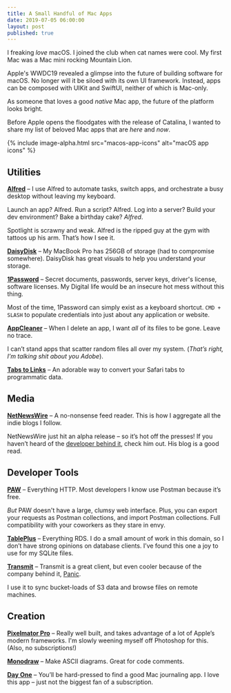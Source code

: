 ```yaml
---
title: A Small Handful of Mac Apps
date: 2019-07-05 06:00:00
layout: post
published: true
---
```


I freaking *love* macOS. I joined the club when cat names were cool. My first Mac was a Mac mini rocking Mountain Lion.

Apple's WWDC19 revealed a glimpse into the future of building software for macOS. No longer will it be siloed with its own UI framework. Instead, apps can be composed with UIKit and SwiftUI, neither of which is Mac-only.

As someone that loves a good *native* Mac app, the future of the platform looks bright.

Before Apple opens the floodgates with the release of Catalina, I wanted to share my list of beloved Mac apps that are *here* and *now*.

{% include image-alpha.html src="macos-app-icons" alt="macOS app icons" %}

<!--more-->

## Utilities
**[Alfred](https://www.alfredapp.com)** – I use Alfred to automate tasks, switch apps, and orchestrate a busy desktop without leaving my keyboard.

Launch an app? Alfred. Run a script? Alfred. Log into a server? Build your dev environment? Bake a birthday cake? *Alfred*.

Spotlight is scrawny and weak. Alfred is the ripped guy at the gym with tattoos up his arm. That’s how I see it.

**[DaisyDisk](https://daisydiskapp.com)** – My MacBook Pro has 256GB of storage (had to compromise somewhere). DaisyDisk has great visuals to help you understand your storage.

**[1Password](https://1password.com)** – Secret documents, passwords, server keys, driver's license, software licenses. My Digital life would be an insecure hot mess without this thing.

Most of the time, 1Password can simply exist as a keyboard shortcut. `CMD + SLASH` to populate credentials into just about any application or website.

**[AppCleaner](https://freemacsoft.net/appcleaner/)** – When I delete an app, I want *all* of its files to be gone. Leave no trace.

I can’t stand apps that scatter random files all over my system. (*That’s right, I’m talking shit about you Adobe*).

**[Tabs to Links](http://tabstolinks.com)** – An adorable way to convert your Safari tabs to programmatic data.

## Media
**[NetNewsWire](https://ranchero.com/netnewswire/)** – A no-nonsense feed reader. This is how I aggregate all the indie blogs I follow.

NetNewsWire just hit an alpha release – so it’s hot off the presses! If you haven’t heard of the [developer behind it](https://inessential.com), check him out. His blog is a good read.

## Developer Tools
**[PAW](https://paw.cloud)** – Everything HTTP. Most developers I know use Postman because it’s free.

*But* PAW doesn't have a large, clumsy web interface. Plus, you can export your requests as Postman collections, and import Postman collections. Full compatibility with your coworkers as they stare in envy.

**[TablePlus](https://tableplus.io)** – Everything RDS. I do a small amount of work in this domain, so I don’t have strong opinions on database clients. I’ve found this one a joy to use for my SQLite files.

**[Transmit](https://panic.com/transmit/)** – Transmit is a great client, but even cooler because of the company behind it, [Panic](https://panic.com).

I use it to sync bucket-loads of S3 data and browse files on remote machines.

## Creation
**[Pixelmator Pro](https://www.pixelmator.com/pro/)** – Really well built, and takes advantage of a lot of Apple’s modern frameworks. I'm slowly weening myself off Photoshop for this. (Also, no subscriptions!)

**[Monodraw](https://monodraw.helftone.com)** – Make ASCII diagrams. Great for code comments.

**[Day One](https://dayoneapp.com)** – You’ll be hard-pressed to find a good Mac journaling app. I love this app – just not the biggest fan of a subscription.

